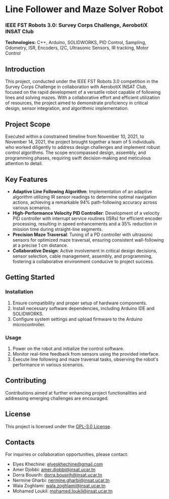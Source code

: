 # Line Follower and Maze Solver Robot

### IEEE FST Robots 3.0: Survey Corps Challenge, AerobotiX INSAT Club

**Technologies:** C++, Arduino, SOLIDWORKS, PID Control, Sampling, Odometry, ISR, Encoders, I2C, Ultrasonic Sensors, IR tracking, Motor Control

## Introduction

This project, conducted under the IEEE FST Robots 3.0 competition in the Survey Corps Challenge in collaboration with AerobotiX INSAT Club, focused on the rapid development of a versatile robot capable of following lines and solving mazes. With a collaborative effort and efficient utilization of resources, the project aimed to demonstrate proficiency in critical design, sensor integration, and algorithmic implementation.

## Project Scope

Executed within a constrained timeline from November 10, 2021, to November 14, 2021, the project brought together a team of 5 individuals who worked diligently to address design challenges and implement robust control algorithms. The scope encompassed design, assembly, and programming phases, requiring swift decision-making and meticulous attention to detail.

## Key Features

- **Adaptive Line Following Algorithm**: Implementation of an adaptive algorithm utilizing IR sensor readings to determine optimal navigation actions, achieving a remarkable 94% path-following accuracy across various scenarios.
- **High-Performance Velocity PID Controller**: Development of a velocity PID controller with interrupt service routines (ISRs) for efficient encoder processing, resulting in speed enhancements and a 35% reduction in mission time during straight-line segments.
- **Precision Maze Traversal**: Tuning of a PD controller with ultrasonic sensors for optimized maze traversal, ensuring consistent wall-following at a precise 1 cm distance.
- **Collaborative Design**: Active involvement in critical design decisions, sensor selection, cable management, assembly, and programming, fostering a collaborative environment conducive to project success.

## Getting Started

### Installation

1. Ensure compatibility and proper setup of hardware components.
2. Install necessary software dependencies, including Arduino IDE and SOLIDWORKS.
3. Configure system settings and upload firmware to the Arduino microcontroller.

### Usage

1. Power on the robot and initialize the control software.
2. Monitor real-time feedback from sensors using the provided interface.
3. Execute line following and maze traversal tasks, observing the robot's performance in various scenarios.

## Contributing

Contributions aimed at further enhancing project functionalities and addressing emerging challenges are encouraged.

## License

This project is licensed under the [GPL-3.0 License](LICENSE).

## Contacts

For inquiries or collaboration opportunities, please contact:

- Elyes Khechine: elyeskhechine@gmail.com
- Amer Djobbi: amer.djobbi@insat.ucar.tn
- Dorra Bousrih: dorra.bousrih@insat.ucar.tn
- Nermine Gharbi: nermine.gharbi@insat.ucar.tn
- Wala Zoghlami: wala.zoghlami@insat.ucar.tn
- Mohamed Loukil: mohamed.loukil@insat.ucar.tn
